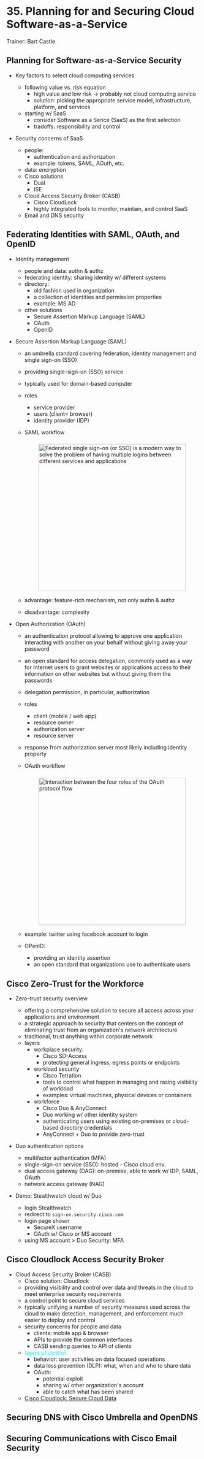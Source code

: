 # 35. Planning for and Securing Cloud Software-as-a-Service

Trainer: Bart Castle


## Planning for Software-as-a-Service Security

- Key factors to select cloud computing services
  - following value vs. risk equation
    - high value and low risk $\to$ probably not cloud computing service
    - solution: picking the appropriate service model, infrastructure, platform, and services
  - starting w/ SaaS
    - consider Software as a Serice (SaaS) as the first selection
    - tradoffs: responsibility and control


- Security concerns of SaaS
  - people:
    - authentication and authorization
    - example: tokens, SAML, AOuth, etc.
  - data: encryption
  - Cisco solutions
    - Dual
    - ISE
  - Cloud Access Security Broker (CASB)
    - Cisco CloudLock
    - highly integrated tools to monitor, maintain, and control SaaS
  - Email and DNS security



## Federating Identities with SAML, OAuth, and OpenID

- Identity management
  - people and data: authn & authz
  - federating identity: sharing identity w/ different systems
  - directory:
    - old fashion used in organization
    - a collection of identities and permission properties
    - example: MS AD
  - other solutions
    - Secure Assertion Markup Language (SAML)
    - OAuth
    - OpenID


- Secure Assertion Markup Language (SAML)
  - an umbrella standard covering federation, identity management and single sign-on (SSO)
  - providing single-sign-on (SSO) service
  - typically used for domain-based computer
  - roles
    - service provider
    - users (client= browser)
    - identity provider (IDP)
  - SAML workflow

    <figure style="margin: 0.5em; display: flex; justify-content: center; align-items: center;">
      <img style="margin: 0.1em; padding-top: 0.5em; width: 40vw;"
        onclick= "window.open('https://www.mandsconsulting.com/federated-sso-a-primer-saml-oauth-2-0-openid-connect/')"
        src    = "https://www.mandsconsulting.com/wp-content/uploads/Mutually-Human-SAML-2.0-Flow.jpg"
        alt    = "Federated single sign-on (or SSO) is a modern way to solve the problem of having multiple logins between different services and applications"
        title  = "Federated single sign-on (or SSO) is a modern way to solve the problem of having multiple logins between different services and applications"
      />
    </figure>
  
  - advantage: feature-rich mechanism, not only authn & authz
  - disadvantage: complexity


- Open Authorization (OAuth)
  - an authentication protocol allowing to approve one application interacting with another on your behalf without giving away your password
  - an open standard for access delegation, commonly used as a way for Internet users to grant websites or applications access to their information on other websites but without giving them the passwords
  - delegation permission, in particular, authorization
  - roles
    - client (mobile / web app)
    - resource owner
    - authorization server
    - resource server
  - response from authorization server most likely including identity property
  - OAuth workflow

    <figure style="margin: 0.5em; display: flex; justify-content: center; align-items: center;">
      <img style="margin: 0.1em; padding-top: 0.5em; width: 40vw;"
        onclick= "window.open('https://bit.ly/338ccJR')"
        src    = "https://bit.ly/3GmB4f2"
        alt    = "Interaction between the four roles of the OAuth protocol flow"
        title  = "Interaction between the four roles of the OAuth protocol flow"
      />
    </figure>

  - example: twitter using facebook account to login
  - OPenID:
    - providing an identity assertion
    - an open standard that organizations use to authenticate users



## Cisco Zero-Trust for the Workforce

- Zero-trust security overview
  - offering a comprehensive solution to secure all access across your applications and environment
  - a strategic approach to security that centers on the concept of eliminating trust from an organization's network architecture
  - traditional, trust anything within corporate network
  - layers
    - workplace security:
      - Cisco SD-Access
      - protecting general ingress, egress points or endpoints
    - workload security
      - Cisco Tetration
      - tools to control what happen in managing and rasing visibility of workload
      - examples: virtual machines, physical devices or containers
    - workforce
      - Cisco Duo & AnyConnect
      - Duo working w/ other identity system
      - authenticating users using existing on-premises or cloud-based directory credentials
      - AnyConnect + Duo to provide zero-trust


- Duo authentication options
  - multifactor authentication (MFA)
  - single-sign-on service (SSO): hosted - Cisco cloud env.
  - dual access gateway (DAG): on-premise, able to work w/ IDP, SAML, OAuth
  - network access gateway (NAG)


- Demo: Stealthwatch cloud w/ Duo
  - login Stealthwatch
  - redirect to `sign-on.security.cisco.com`
  - login page shown
    - SecureX username
    - OAuth w/ Cisco or MS account
  - using MS account > Duo Security: MFA


## Cisco Cloudlock Access Security Broker

- Cloud Access Security Broker (CASB)
  - Cisco solution: Cloudlock
  - providing visibility and control over data and threats in the cloud to meet enterprise security requirements
  - a control point to secure cloud services
  - typically unifying a number of security measures used across the cloud to make detection, management, and enforcement much easier to deploy and control
  - security concerns for people and data
    - clients: mobile app & browser
    - APIs to provide the common interfaces
    - CASB sending queries to API of clients
  - <span style="color: cyan;">layers of control</span>
    - behavior: user activities on data focused operations
    - data loss prevention (DLP): what, when and who to share data
    - OAuth:
      - potential exploit
      - sharing w/ other organization's account
      - able to catch what has been shared
  - [Cisco Cloudlock: Secure Cloud Data](https://learn-umbrella.cisco.com/i/785943-cisco-cloudlock-secure-cloud-data)



## Securing DNS with Cisco Umbrella and OpenDNS




## Securing Communications with Cisco Email Security



